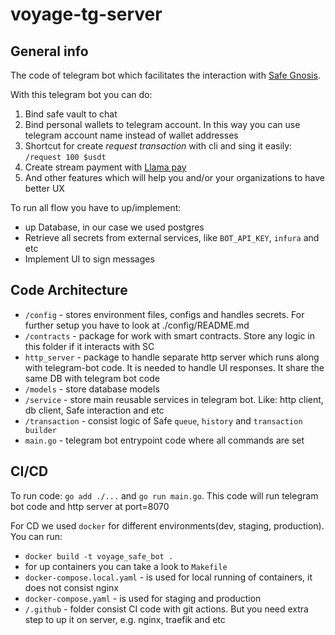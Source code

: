 # voyage-tg-server

## General info
The code of telegram bot which facilitates the interaction with [Safe Gnosis](https://app.safe.global/).

With this telegram bot you can do:
1. Bind safe vault to chat
2. Bind personal wallets to telegram account. In this way you can use telegram account name instead of wallet addresses
3. Shortcut for create *request transaction* with cli and sing it easily: `/request 100 $usdt`
4. Create stream payment with [Llama pay](https://llamapay.io/)
5. And other features which will help you and/or your organizations to have better UX

To run all flow you have to up/implement:
- up Database, in our case we used postgres
- Retrieve all secrets from external services, like `BOT_API_KEY`, `infura` and etc
- Implement UI to sign messages

## Code Architecture
- `/config` - stores environment files, configs and handles secrets. For further setup you have to look at ./config/README.md
- `/contracts` - package for work with smart contracts. Store any logic in this folder if it interacts with SC
- `http_server` - package to handle separate http server which runs along with telegram-bot code. 
It is needed to handle UI responses. It share the same DB with telegram bot code
- `/models` - store database models
- `/service` - store main reusable services in telegram bot. Like: http client, db client, Safe interaction and etc
- `/transaction` - consist logic of Safe `queue`, `history` and `transaction builder`
- `main.go` - telegram bot entrypoint code where all commands are set


## CI/CD
To run code: `go add ./...` and `go run main.go`. This code will run telegram bot code and http server at port=8070

For CD we used `docker` for different environments(dev, staging, production). You can run:
- `docker build -t voyage_safe_bot .` 
- for up containers you can take a look to `Makefile`
- `docker-compose.local.yaml` - is used for local running of containers, it does not consist nginx
- `docker-compose.yaml` - is used for staging and production
- `/.github` - folder consist CI code with git actions. But you need extra step to up it on server, e.g. nginx, traefik and etc


